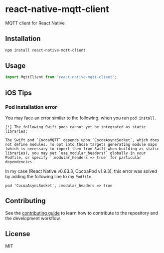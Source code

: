 # react-native-mqtt-client

MQTT client for React Native

## Installation

```sh
npm install react-native-mqtt-client
```

## Usage

```js
import MqttClient from "react-native-mqtt-client";
```

## iOS Tips

### Pod installation error

You may face an error similar to the following, when you run `pod install`.

```
[!] The following Swift pods cannot yet be integrated as static libraries:

The Swift pod `CocoaMQTT` depends upon `CocoaAsyncSocket`, which does not define modules. To opt into those targets generating module maps (which is necessary to import them from Swift when building as static libraries), you may set `use_modular_headers!` globally in your Podfile, or specify `:modular_headers => true` for particular dependencies.
```

In my case (React Native v0.63.3, CocoaPod v1.9.3), this error was solved by adding the following line to my `Podfile`.

```
pod 'CocoaAsyncSocket', :modular_headers => true
```

## Contributing

See the [contributing guide](CONTRIBUTING.md) to learn how to contribute to the repository and the development workflow.

## License

MIT
